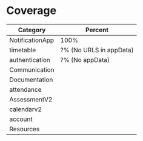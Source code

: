 # Coverage

| Category        | Percent |
|-----------------|---------|
| NotificationApp | 100%    |
| timetable       |  ?% (No URLS in appData)      |
| authentication  |  ?% (No appData)       |
| Communication   |         |
| Documentation   |         |
| attendance      |         |
| AssessmentV2    |         |
| calendarv2      |         |
| account         |         |
| Resources       |         |

